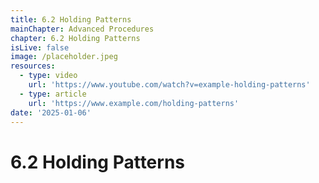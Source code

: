 ```yaml
---
title: 6.2 Holding Patterns
mainChapter: Advanced Procedures
chapter: 6.2 Holding Patterns
isLive: false
image: /placeholder.jpeg
resources:
  - type: video
    url: 'https://www.youtube.com/watch?v=example-holding-patterns'
  - type: article
    url: 'https://www.example.com/holding-patterns'
date: '2025-01-06'
---
```


# 6.2 Holding Patterns
